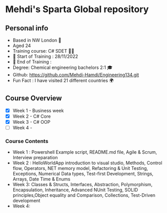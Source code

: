 
# Mehdi's Sparta Global repository 

## Personal info
- Based in NW London :house_with_garden:
- Aged 24
- Training course: C# SDET :man_technologist:
- :calendar: Start of Training : 28/11/2022
- :calendar: End of Training : 
- Degree: Chemical engineering bachelors 2:1 :mortar_board:
- Github: https://github.com/Mehdi-Hamdi/Engineering134.git
- Fun Fact : I have visited 21 different countries :earth_africa:

## Course Overview
- [x] Week 1 - Business week
- [x] Week 2 - C# Core
- [x] Week 3 - C# OOP
- [ ] Week 4 - 

### Course Contents
- Week 1 : Powershell Example script, README.md file, Agile & Scrum, Interview preparation
- Week 2 : HelloWorldApp introduction to visual studio, Methods, Control flow, Operators,
NET memory model, Refactoring & Unit Testing, Exceptions, Numerical Data types, Test-first
Development, Strings, Arrays, Date Time & Enums
- Week 3: Classes & Structs, Interfaces, Abstraction, Polymorphism, Encapsulation, 
Inheritance, Advanced NUnit Testing, SOLID principles,Object equality and Comparison,
Collections, Test-Driven development
- Week 4: 


